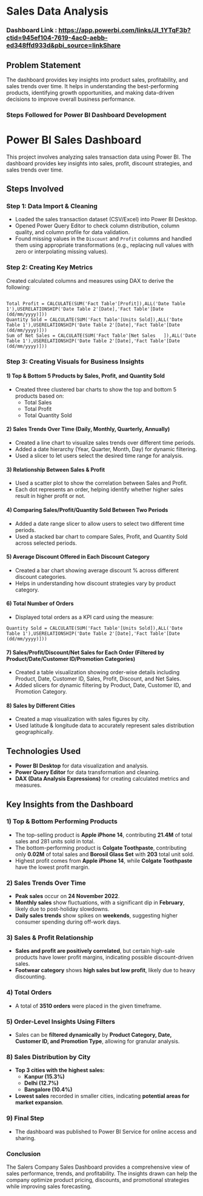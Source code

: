 # Sales Data Analysis

### Dashboard Link : https://app.powerbi.com/links/Jl_1YTqF3b?ctid=945ef104-7619-4ac0-aebb-ed348ffd933d&pbi_source=linkShare

## Problem Statement

The dashboard provides key insights into product sales, profitability, and sales trends over time. It helps in understanding the best-performing products, identifying growth opportunities, and making data-driven decisions to improve overall business performance.


### Steps Followed for Power BI Dashboard Development

# Power BI Sales Dashboard

This project involves analyzing sales transaction data using Power BI. The dashboard provides key insights into sales, profit, discount strategies, and sales trends over time.

## Steps Involved

### Step 1: Data Import & Cleaning
- Loaded the sales transaction dataset (CSV/Excel) into Power BI Desktop.
- Opened Power Query Editor to check column distribution, column quality, and column profile for data validation.
- Found missing values in the `Discount` and `Profit` columns and handled them using appropriate transformations (e.g., replacing null values with zero or interpolating missing values).

### Step 2: Creating Key Metrics
Created calculated columns and measures using DAX to derive the following:
```DAX

Total Profit = CALCULATE(SUM('Fact Table'[Profit]),ALL('Date Table 1'),USERELATIONSHIP('Date Table 2'[Date],'Fact Table'[Date (dd/mm/yyyy)]))
Quantity Sold = CALCULATE(SUM('Fact Table'[Units Sold]),ALL('Date Table 1'),USERELATIONSHIP('Date Table 2'[Date],'Fact Table'[Date (dd/mm/yyyy)]))
Sum of Net Sales = CALCULATE(SUM('Fact Table'[Net Sales   ]),ALL('Date Table 1'),USERELATIONSHIP('Date Table 2'[Date],'Fact Table'[Date (dd/mm/yyyy)]))
```

### Step 3: Creating Visuals for Business Insights
#### 1) Top & Bottom 5 Products by Sales, Profit, and Quantity Sold
- Created three clustered bar charts to show the top and bottom 5 products based on:
  - Total Sales
  - Total Profit
  - Total Quantity Sold

#### 2) Sales Trends Over Time (Daily, Monthly, Quarterly, Annually)
- Created a line chart to visualize sales trends over different time periods.
- Added a date hierarchy (Year, Quarter, Month, Day) for dynamic filtering.
- Used a slicer to let users select the desired time range for analysis.

#### 3) Relationship Between Sales & Profit
- Used a scatter plot to show the correlation between Sales and Profit.
- Each dot represents an order, helping identify whether higher sales result in higher profit or not.

#### 4) Comparing Sales/Profit/Quantity Sold Between Two Periods
- Added a date range slicer to allow users to select two different time periods.
- Used a stacked bar chart to compare Sales, Profit, and Quantity Sold across selected periods.

#### 5) Average Discount Offered in Each Discount Category
- Created a bar chart showing average discount % across different discount categories.
- Helps in understanding how discount strategies vary by product category.

#### 6) Total Number of Orders
- Displayed total orders as a KPI card using the measure:
```DAX
Quantity Sold = CALCULATE(SUM('Fact Table'[Units Sold]),ALL('Date Table 1'),USERELATIONSHIP('Date Table 2'[Date],'Fact Table'[Date (dd/mm/yyyy)]))
```

#### 7) Sales/Profit/Discount/Net Sales for Each Order (Filtered by Product/Date/Customer ID/Promotion Categories)
- Created a table visualization showing order-wise details including Product, Date, Customer ID, Sales, Profit, Discount, and Net Sales.
- Added slicers for dynamic filtering by Product, Date, Customer ID, and Promotion Category.

#### 8) Sales by Different Cities
- Created a map visualization with sales figures by city.
- Used latitude & longitude data to accurately represent sales distribution geographically.

## Technologies Used
- **Power BI Desktop** for data visualization and analysis.
- **Power Query Editor** for data transformation and cleaning.
- **DAX (Data Analysis Expressions)** for creating calculated metrics and measures.


## Key Insights from the Dashboard

### 1) Top & Bottom Performing Products
- The top-selling product is **Apple iPhone 14**, contributing **21.4M** of total sales and 281 units sold in total.
- The bottom-performing product is **Colgate Toothpaste**, contributing only **0.02M** of total sales and **Borosil Glass Set** with **203** total unit sold.
- Highest profit comes from **Apple iPhone 14**, while **Colgate Toothpaste** have the lowest profit margin.

### 2) Sales Trends Over Time
- **Peak sales** occur on **24 November 2022**.
- **Monthly sales** show fluctuations, with a significant dip in **February**, likely due to post-holiday slowdowns.
- **Daily sales trends** show spikes on **weekends**, suggesting higher consumer spending during off-work days.

### 3) Sales & Profit Relationship
- **Sales and profit are positively correlated**, but certain high-sale products have lower profit margins, indicating possible discount-driven sales.
- **Footwear category** shows **high sales but low profit**, likely due to heavy discounting.


### 4) Total Orders
- A total of **3510 orders** were placed in the given timeframe.

### 5) Order-Level Insights Using Filters
- Sales can be **filtered dynamically** by **Product Category, Date, Customer ID, and Promotion Type**, allowing for granular analysis.

### 8) Sales Distribution by City
- **Top 3 cities with the highest sales:**
  - **Kanpur (15.3%)**
  - **Delhi (12.7%)**
  - **Bangalore (10.4%)**
- **Lowest sales** recorded in smaller cities, indicating **potential areas for market expansion**.

### 9) Final Step
- The dashboard was published to Power BI Service for online access and sharing.

### Conclusion
The Salers Company Sales Dashboard provides a comprehensive view of sales performance, trends, and profitability. The insights drawn can help the company optimize product pricing, discounts, and promotional strategies while improving sales forecasting.
